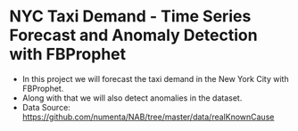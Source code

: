 # NYC Taxi Demand - Time Series Forecast and Anomaly Detection with FBProphet

- In this project we will forecast the taxi demand in the New York City with FBProphet. 
- Along with that we will also detect anomalies in the dataset.
- Data Source: https://github.com/numenta/NAB/tree/master/data/realKnownCause


